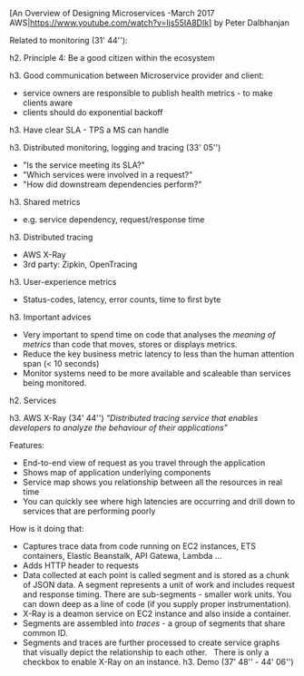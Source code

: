 [An Overview of Designing Microservices -March 2017 AWS|https://www.youtube.com/watch?v=Ijs55IA8DIk]
by Peter Dalbhanjan

Related to monitoring (31' 44''):

h2. Principle 4: Be a good citizen within the ecosystem

h3. Good communication between Microservice provider and client:
- service owners are responsible to publish health metrics - to make clients aware
- clients should do exponential backoff

h3. Have clear SLA - TPS a MS can handle

h3. Distributed monitoring, logging and tracing (33' 05'')
* "Is the service meeting its SLA?"
* "Which services were involved in a request?"
* "How did downstream dependencies perform?"

h3. Shared metrics
* e.g. service dependency, request/response time

h3. Distributed tracing
* AWS X-Ray
* 3rd party: Zipkin, OpenTracing

h3. User-experience metrics
* Status-codes, latency, error counts, time to first byte 

h3. Important advices
* Very important to spend time on code that analyses the *meaning of metrics* than code that moves, stores or displays metrics.
* Reduce the key business metric latency to less than the human attention span (< 10 seconds)
* Monitor systems need to be more available and scaleable than services being monitored.  

h2. Services

h3. AWS X-Ray (34' 44'')
_"Distributed tracing service that enables developers to analyze the behaviour of their applications"_

Features:
* End-to-end view of request as you travel through the application
* Shows map of application underlying components
* Service map shows you relationship between all the resources in real time 
* You can quickly see where high latencies are occurring and drill down to services that are performing poorly

How is it doing that:
* Captures trace data from code running on EC2 instances, ETS containers, Elastic Beanstalk, API Gatewa, Lambda ...
* Adds HTTP header to requests 
* Data collected at each point is called segment and is stored as a chunk of JSON data. A segment represents a unit of work and includes request and response timing. There are sub-segments - smaller work units. You can down deep as a line of code (if you supply proper instrumentation).
* X-Ray is a deamon service on EC2 instance and also inside a container.
* Segments are assembled into *traces* - a group of segments that share common ID.
* Segments and traces are further processed to create service graphs that visually depict the relationship to each other.
 
There is only a checkbox to enable X-Ray on an instance. 
h3. Demo (37' 48'' - 44' 06'')